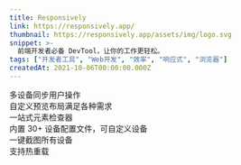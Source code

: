 ```yaml
---
title: Responsively
link: https://responsively.app/
thumbnail: https://responsively.app/assets/img/logo.svg
snippet: >-
  前端开发者必备 DevTool，让你的工作更轻松。
tags: ["开发者工具", "Web开发", "效率", "响应式", "浏览器"]
createdAt: 2021-10-06T00:00:00.000Z
---
```

多设备同步用户操作  
自定义预览布局满足各种需求  
一站式元素检查器  
内置 30+ 设备配置文件，可自定义设备  
一键截图所有设备  
支持热重载  